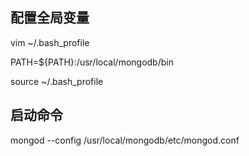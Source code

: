 ## 配置全局变量
vim ~/.bash_profile

PATH=${PATH}:/usr/local/mongodb/bin

source ~/.bash_profile

## 启动命令
mongod --config /usr/local/mongodb/etc/mongod.conf